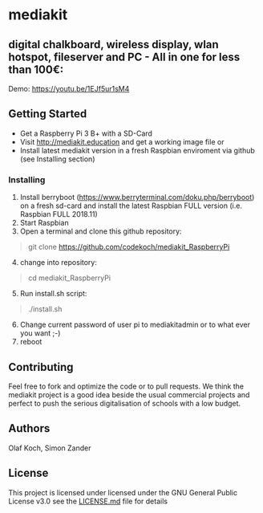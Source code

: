 # mediakit
## digital chalkboard, wireless display, wlan hotspot, fileserver and PC - All in one for less than 100€:

Demo: https://youtu.be/1EJf5ur1sM4
 
## Getting Started
- Get a Raspberry Pi 3 B+ with a SD-Card 
- Visit http://mediakit.education and get a working image file
or  
- Install latest mediakit version in a fresh Raspbian enviroment via github (see Installing section)

### Installing
1. Install berryboot (https://www.berryterminal.com/doku.php/berryboot) on a fresh sd-card and install the latest Raspbian FULL version (i.e. Raspbian FULL 2018.11)
2. Start Raspbian
3. Open a terminal and clone this github repository: 
> git clone https://github.com/codekoch/mediakit_RaspberryPi
4. change into repository:
>cd mediakit_RaspberryPi
5. Run install.sh script:
>./install.sh
6. Change current password of user pi to mediakitadmin or to what ever you want ;-)
7. reboot

## Contributing
Feel free to fork and optimize the code or to pull requests. We think the mediakit project is a good idea beside the usual commercial projects and perfect to push the serious digitalisation of schools with a low budget.

## Authors
Olaf Koch, Simon Zander

## License
This project is licensed under licensed under the GNU General Public License v3.0 see the [LICENSE.md](https://github.com/codekoch/mediakit_RaspberryPi/blob/master/LICENSE) file for details
